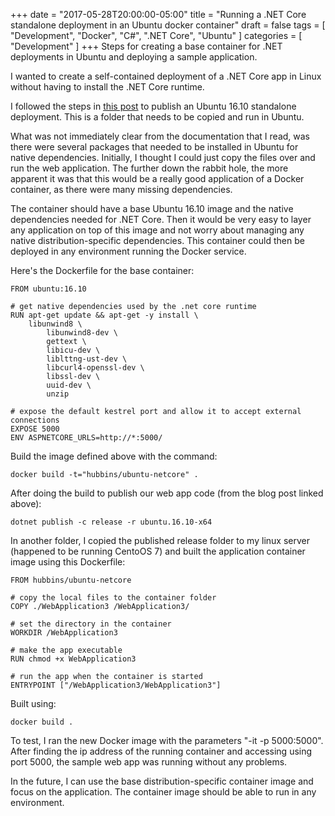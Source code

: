+++
date = "2017-05-28T20:00:00-05:00"
title = "Running a .NET Core standalone deployment in an Ubuntu docker container"
draft = false
tags = [ "Development", "Docker", "C#", ".NET Core", "Ubuntu" ]
categories = [ "Development" ]
+++
Steps for creating a base container for .NET deployments in Ubuntu and deploying a sample application.
<!--more-->

I wanted to create a self-contained deployment of a .NET Core app in Linux without having to
install the .NET Core runtime.

I followed the steps in [this post](https://blogs.msdn.microsoft.com/luisdem/2017/03/19/net-core-1-1-how-to-publish-a-self-contained-application/) to publish an Ubuntu 16.10 standalone deployment.  This is a folder that needs to be copied and run in Ubuntu.

What was not immediately clear from the documentation that I read, was there were several packages that needed to be installed in Ubuntu for native dependencies.  Initially, I thought I could just copy the files over and run the web application.  The further down the rabbit hole, the more apparent it was that this would be a really good application of a Docker container, as there were many missing dependencies.

The container should have a base Ubuntu 16.10 image and the native dependencies needed for .NET Core.  Then it would be very easy to layer any application on top of this image and not worry about managing any native distribution-specific dependencies.  This container could then be deployed in any environment running the Docker service.

Here's the Dockerfile for the base container:
```
FROM ubuntu:16.10

# get native dependencies used by the .net core runtime
RUN apt-get update && apt-get -y install \
	libunwind8 \
        libunwind8-dev \
        gettext \
        libicu-dev \
        liblttng-ust-dev \
        libcurl4-openssl-dev \
        libssl-dev \
        uuid-dev \
        unzip

# expose the default kestrel port and allow it to accept external connections
EXPOSE 5000
ENV ASPNETCORE_URLS=http://*:5000/
```

Build the image defined above with the command:
```
docker build -t="hubbins/ubuntu-netcore" .
```

After doing the build to publish our web app code (from the blog post linked above):
```
dotnet publish -c release -r ubuntu.16.10-x64
```

In another folder, I copied the published release folder to my linux server (happened to be running CentoOS 7) and built the application container image using this Dockerfile:
```
FROM hubbins/ubuntu-netcore

# copy the local files to the container folder
COPY ./WebApplication3 /WebApplication3/

# set the directory in the container
WORKDIR /WebApplication3

# make the app executable
RUN chmod +x WebApplication3

# run the app when the container is started
ENTRYPOINT ["/WebApplication3/WebApplication3"]
```
Built using:
```
docker build .
```

To test, I ran the new Docker image with the parameters "-it -p 5000:5000".  After finding the ip address of the running container and accessing using port 5000, the sample web app was running without any problems.

In the future, I can use the base distribution-specific container image and focus on the application.  The container image should be able to run in any environment.

